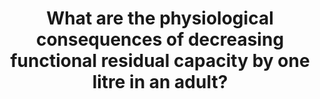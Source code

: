 ---
title: "What are the physiological consequences of decreasing functional residual capacity by one litre in an adult?"
entityType: SAQ
exam: PEX
college: ANZCA
year: 2001
sitting: A
question: 8
passRate: 62
EC_expectedDomains:
- "To achieve a pass, candidates were expected to define FRC (ie. equilibrium volume of the lung and chest wall; residual volume plus expiratory reserve volume) and give normal values, such that the physiological effects of a decrease of one litre in FRC could be put in perspective. The main points expected were a decrease in compliance, increase in airway resistance, increase in pulmonary vascular resistance, and small airway closure below closing volume leading to increased work of breathing and V/Q mismatch."
EC_extraCredit:
- "Candidates who provided appropriately labelled diagrams attracted higher marks. Additional marks were given to candidates who described functions of FRC and the common causes that lead to a decrease, provided that they continued to discuss how the normal functions are disturbed by the fall in FRC."
EC_errorsCommon:
- "The increased work of breathing is due to the additional pressure (positive or negative) required to open airways/alveoli as well as the decreased compliance at low lung volumes. Low V/Q leads to arterial hypoxaemia. The common errors were not answering the question (eg providing information about FRC without mentioning the effects with a fall in FRC of 1L, confusing shunt with dead space, mislabelling diagrams, confusing the diagram of lung volumes vs airway resistance and lung volumes vs pulmonary vascular resistance. Some candidates discussed at length the effects of hypoxaemia which was not required."
---